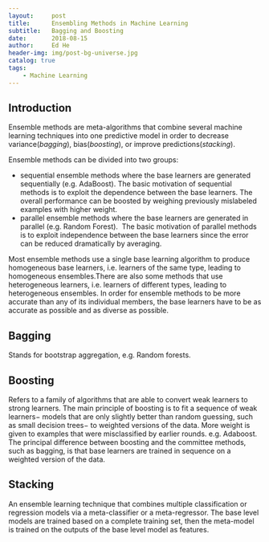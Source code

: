 ```yaml
---
layout:     post
title:      Ensembling Methods in Machine Learning
subtitle:   Bagging and Boosting
date:       2018-08-15
author:     Ed He
header-img: img/post-bg-universe.jpg
catalog: true
tags:
    - Machine Learning
---
```



## Introduction

Ensemble methods are meta-algorithms that combine several machine learning techniques into one predictive model in order to decrease variance(*bagging*), bias(*boosting*), or improve predictions(*stacking*).

Ensemble methods can be divided into two groups:
* sequential ensemble methods where the base learners are generated sequentially (e.g. AdaBoost).The basic motivation of sequential methods is to exploit the dependence between the base learners. The overall performance can be boosted by weighing previously mislabeled examples with higher weight.
* parallel ensemble methods where the base learners are generated in parallel (e.g. Random Forest). The basic motivation of parallel methods is to exploit independence between the base learners since the error can be reduced dramatically by averaging.

Most ensemble methods use a single base learning algorithm to produce homogeneous base learners, i.e. learners of the same type, leading to homogeneous ensembles.There are also some methods that use heterogeneous learners, i.e. learners of different types, leading to heterogeneous ensembles. In order for ensemble methods to be more accurate than any of its individual members, the base learners have to be as accurate as possible and as diverse as possible.

## Bagging
Stands for bootstrap aggregation, e.g. Random forests.

## Boosting
Refers to a family of algorithms that are able to convert weak learners to strong learners. The main principle of boosting is to fit a sequence of weak learners− models that are only slightly better than random guessing, such as small decision trees− to weighted versions of the data. More weight is given to examples that were misclassified by earlier rounds. e.g. Adaboost. The principal difference between boosting and the committee methods, such as bagging, is that base learners are trained in sequence on a weighted version of the data.

## Stacking
An ensemble learning technique that combines multiple classification or regression models via a meta-classifier or a meta-regressor. The base level models are trained based on a complete training set, then the meta-model is trained on the outputs of the base level model as features.
